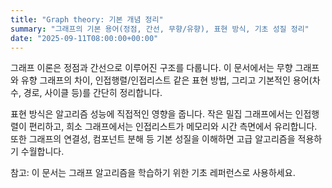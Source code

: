 ```yaml
---
title: "Graph theory: 기본 개념 정리"
summary: "그래프의 기본 용어(정점, 간선, 무향/유향), 표현 방식, 기초 성질 정리"
date: "2025-09-11T08:00:00+00:00"
---
```


그래프 이론은 정점과 간선으로 이루어진 구조를 다룹니다. 이 문서에서는 무향 그래프와 유향 그래프의 차이, 인접행렬/인접리스트 같은 표현 방법, 그리고 기본적인 용어(차수, 경로, 사이클 등)를 간단히 정리합니다.

표현 방식은 알고리즘 성능에 직접적인 영향을 줍니다. 작은 밀집 그래프에서는 인접행렬이 편리하고, 희소 그래프에서는 인접리스트가 메모리와 시간 측면에서 유리합니다. 또한 그래프의 연결성, 컴포넌트 분해 등 기본 성질을 이해하면 고급 알고리즘을 적용하기 수월합니다.

참고: 이 문서는 그래프 알고리즘을 학습하기 위한 기초 레퍼런스로 사용하세요.


